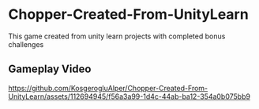 # Chopper-Created-From-UnityLearn
This game created from unity learn projects with completed bonus challenges 


## Gameplay Video
https://github.com/KosgerogluAlper/Chopper-Created-From-UnityLearn/assets/112694945/f56a3a99-1d4c-44ab-ba12-354a0b075bb9


